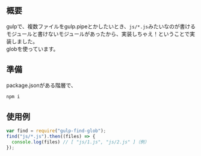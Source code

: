 ## 概要
gulpで、複数ファイルをgulp.pipeとかしたいとき、`js/*.js`みたいなのが書けるモジュールと書けないモジュールがあったから、実装しちゃえ！ということで実装しました。  
globを使っています。

## 準備
package.jsonがある階層で、
```bash
npm i
```

## 使用例
```js
var find = require("gulp-find-glob");
find("js/*.js").then((files) => {
  console.log(files) // [ "js/1.js", "js/2.js" ]（例）
});
```